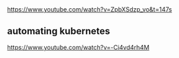 ##
https://www.youtube.com/watch?v=ZpbXSdzp_vo&t=147s

## automating kubernetes
https://www.youtube.com/watch?v=-Ci4vd4rh4M

